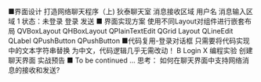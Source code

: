 ■界面设计
打造网络聊天程序（上)
狄泰聊天室
消息接收区域
用户名
消息输入区域 1
状态：未登录 登录 发送
■ 界面实现方案
使用不同Layout对组件进行嵌套布局
QVBoxLayout
QHBoxLayout
QPIainTextEdit
QGrid Layout
QLineEdit
QLabel QPushButton QPushButton
■代码复用-登录对话框
只需要将代码实现中的文本字符串替换
为中文，代码逻辑几乎无需改动！
B Login X
编程实验 创建聊天界面
实战预告
■ To be continued ...
思考：
如何在聊天界面中支持网络消息的接收和发送?